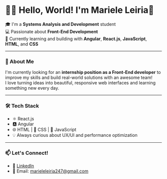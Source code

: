 # 👩‍💻 Hello, World! I'm Mariele Leiria👋


🎓 I'm a **Systems Analysis and Development** student  
💻 Passionate about **Front-End Development**  
🌱 Currently learning and building with **Angular**, **React.js**, **JavaScript**, **HTML**, and **CSS**

---

### 🚀 About Me

I'm currently looking for an **internship position as a Front-End developer** to improve my skills and build real-world solutions with an awesome team!  
I love turning ideas into beautiful, responsive web interfaces and learning something new every day.  

---

### 🛠️ Tech Stack

- ⚛️ React.js
- 🅰️ Angular
- 🌐 HTML | 🎨 CSS | 🧠 JavaScript
- 💡 Always curious about UX/UI and performance optimization

---

### 📫 Let's Connect!

- 💼 [LinkedIn](https://www.linkedin.com/in/seulinkedin/)
- 📧 Email: marieleleiria247@gmail.com


